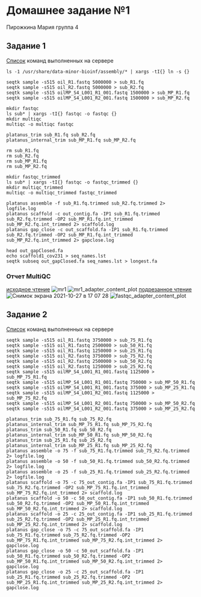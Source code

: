 # Домашнее задание №1
Пирожкина Мария группа 4

## Задание 1
[Список](https://github.com/Pirozhok1967/hse21_hw1/blob/main/src/code) команд выполненных на сервере

```
ls -1 /usr/share/data-minor-bioinf/assembly/* | xargs -tI{} ln -s {}

seqtk sample -s515 oil_R1.fastq 5000000 > sub_R1.fq
seqtk sample -s515 oil_R2.fastq 5000000 > sub_R2.fq
seqtk sample -s515 oilMP_S4_L001_R1_001.fastq 1500000 > sub_MP_R1.fq
seqtk sample -s515 oilMP_S4_L001_R2_001.fastq 1500000 > sub_MP_R2.fq

mkdir fastqc
ls sub* | xargs -tI{} fastqc -o fastqc {}
mkdir multiqc
multiqc -o multiqc fastqc

platanus_trim sub_R1.fq sub_R2.fq
platanus_internal_trim sub_MP_R1.fq sub_MP_R2.fq

rm sub_R1.fq
rm sub_R2.fq
rm sub_MP_R1.fq
rm sub_MP_R2.fq

mkdir fastqc_trimmed
ls sub* | xargs -tI{} fastqc -o fastqc_trimmed {}
mkdir multiqc_trimmed
multiqc -o multiqc_trimmed fastqc_trimmed

platanus assemble -f sub_R1.fq.trimmed sub_R2.fq.trimmed 2> logfile.log
platanus scaffold -c out_contig.fa -IP1 sub_R1.fq.trimmed sub_R2.fq.trimmed -OP2 sub_MP_R1.fq.int_trimmed sub_MP_R2.fq.int_trimmed 2> scaffold.log
platanus gap_close -c out_scaffold.fa -IP1 sub_R1.fq.trimmed sub_R2.fq.trimmed -OP2 sub_MP_R1.fq.int_trimmed sub_MP_R2.fq.int_trimmed 2> gapclose.log

head out_gapClosed.fa
echo scaffold1_cov231 > seq_names.lst
seqtk subseq out_gapClosed.fa seq_names.lst > longest.fa
```
### Отчет MultiQC
[исходное чтение](https://github.com/Pirozhok1967/hse21_hw1/blob/main/multiqc_report_1.html)
![mr1](https://user-images.githubusercontent.com/34075090/139083178-4bc88119-271a-407e-abb7-9c75902bde80.png)
![mr1_adapter_content_plot](https://user-images.githubusercontent.com/34075090/139083190-4865beb4-62a7-4c4e-8bdb-514ece1475aa.png)
[подрезанное чтение](https://github.com/Pirozhok1967/hse21_hw1/blob/main/multiqc_report.html)
![Снимок экрана 2021-10-27 в 17 07 28](https://user-images.githubusercontent.com/34075090/139083408-21b28e43-a190-4706-a773-28190df6b4d0.png)
![fastqc_adapter_content_plot](https://user-images.githubusercontent.com/34075090/139083426-32c4ac13-7970-4e39-90c0-9b14be2d9902.png)

## Задание 2
[Список](https://github.com/Pirozhok1967/hse21_hw1/blob/main/src/code2) команд выполненных на сервере</h4>
```
seqtk sample -s515 oil_R1.fastq 3750000 > sub_75_R1.fq
seqtk sample -s515 oil_R1.fastq 2500000 > sub_50_R1.fq
seqtk sample -s515 oil_R1.fastq 1250000 > sub_25_R1.fq
seqtk sample -s515 oil_R2.fastq 3750000 > sub_75_R2.fq
seqtk sample -s515 oil_R2.fastq 2500000 > sub_50_R2.fq
seqtk sample -s515 oil_R2.fastq 1250000 > sub_25_R2.fq
seqtk sample -s515 oilMP_S4_L001_R1_001.fastq 1125000 > sub_MP_75_R1.fq
seqtk sample -s515 oilMP_S4_L001_R1_001.fastq 750000 > sub_MP_50_R1.fq
seqtk sample -s515 oilMP_S4_L001_R1_001.fastq 375000 > sub_MP_25_R1.fq
seqtk sample -s515 oilMP_S4_L001_R2_001.fastq 1125000 > sub_MP_75_R2.fq
seqtk sample -s515 oilMP_S4_L001_R2_001.fastq 750000 > sub_MP_50_R2.fq
seqtk sample -s515 oilMP_S4_L001_R2_001.fastq 375000 > sub_MP_25_R2.fq

platanus_trim sub_75_R1.fq sub_75_R2.fq
platanus_internal_trim sub_MP_75_R1.fq sub_MP_75_R2.fq
platanus_trim sub_50_R1.fq sub_50_R2.fq
platanus_internal_trim sub_MP_50_R1.fq sub_MP_50_R2.fq
platanus_trim sub_25_R1.fq sub_25_R2.fq
platanus_internal_trim sub_MP_25_R1.fq sub_MP_25_R2.fq
platanus assemble -o 75 -f sub_75_R1.fq.trimmed sub_75_R2.fq.trimmed 2> logfile.log
platanus assemble -o 50 -f sub_50_R1.fq.trimmed sub_50_R2.fq.trimmed 2> logfile.log
platanus assemble -o 25 -f sub_25_R1.fq.trimmed sub_25_R2.fq.trimmed 2> logfile.log
platanus scaffold -o 75 -c 75_out_contig.fa -IP1 sub_75_R1.fq.trimmed sub_75_R2.fq.trimmed -OP2 sub_MP_75_R1.fq.int_trimmed sub_MP_75_R2.fq.int_trimmed 2> scaffold.log
platanus scaffold -o 50 -c 50_out_contig.fa -IP1 sub_50_R1.fq.trimmed sub_50_R2.fq.trimmed -OP2 sub_MP_50_R1.fq.int_trimmed sub_MP_50_R2.fq.int_trimmed 2> scaffold.log
platanus scaffold -o 25 -c 25_out_contig.fa -IP1 sub_25_R1.fq.trimmed sub_25_R2.fq.trimmed -OP2 sub_MP_25_R1.fq.int_trimmed sub_MP_25_R2.fq.int_trimmed 2> scaffold.log
platanus gap_close -o 75 -c 75_out_scaffold.fa -IP1 sub_75_R1.fq.trimmed sub_75_R2.fq.trimmed -OP2 sub_MP_75_R1.fq.int_trimmed sub_MP_75_R2.fq.int_trimmed 2> gapclose.log
platanus gap_close -o 50 -c 50_out_scaffold.fa -IP1 sub_50_R1.fq.trimmed sub_50_R2.fq.trimmed -OP2 sub_MP_50_R1.fq.int_trimmed sub_MP_50_R2.fq.int_trimmed 2> gapclose.log
platanus gap_close -o 25 -c 25_out_scaffold.fa -IP1 sub_25_R1.fq.trimmed sub_25_R2.fq.trimmed -OP2 sub_MP_25_R1.fq.int_trimmed sub_MP_25_R2.fq.int_trimmed 2> gapclose.log
```
